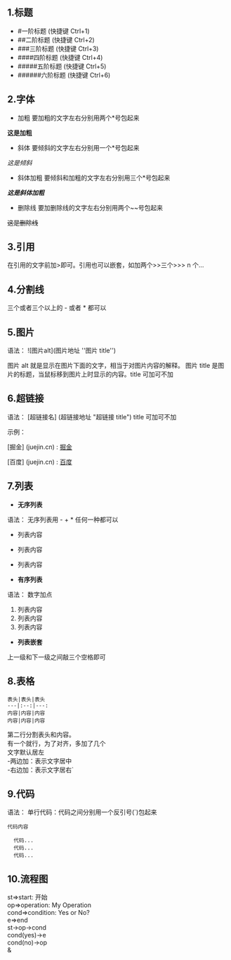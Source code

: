 ## 1.标题

- #一阶标题 (快捷键 Ctrl+1)
- ##二阶标题 (快捷键 Ctrl+2)
- ###三阶标题 (快捷键 Ctrl+3)
- ####四阶标题 (快捷键 Ctrl+4)
- #####五阶标题 (快捷键 Ctrl+5)
- ######六阶标题 (快捷键 Ctrl+6)

## 2.字体

- 加粗 要加粗的文字左右分别用两个\*号包起来

**这是加粗**

- 斜体 要倾斜的文字左右分别用一个\*号包起来

_这是倾斜_

- 斜体加粗 要倾斜和加粗的文字左右分别用三个\*号包起来

**_这是斜体加粗_**

- 删除线 要加删除线的文字左右分别用两个~~号包起来

~~这是删除线~~

## 3.引用

在引用的文字前加>即可。引用也可以嵌套，如加两个>>三个>>> n 个…

## 4.分割线

三个或者三个以上的 - 或者 \* 都可以

## 5.图片

语法： ![图片alt](图片地址 ''图片 title'')

图片 alt 就是显示在图片下面的文字，相当于对图片内容的解释。 图片 title 是图片的标题，当鼠标移到图片上时显示的内容。title 可加可不加

## 6.超链接

语法： [超链接名] (超链接地址 "超链接 title")
title 可加可不加

示例：

[掘金] (juejin.cn) : [掘金](juejin.cn)

[百度] (juejin.cn) : [百度](baidu.com)

## 7.列表

- **无序列表**

语法： 无序列表用 - + \* 任何一种都可以

- 列表内容

* 列表内容

- 列表内容

* **有序列表**

语法： 数字加点

1. 列表内容
2. 列表内容
3. 列表内容

- **列表嵌套**

上一级和下一级之间敲三个空格即可

## 8.表格

`表头|表头|表头`\
`---|:--:|---:`\
`内容|内容|内容`\
`内容|内容|内容`

第二行分割表头和内容。\
有一个就行，为了对齐，多加了几个\
文字默认居左\
-两边加：表示文字居中\
-右边加：表示文字居右`

## 9.代码

语法： 单行代码：代码之间分别用一个反引号(`)包起来

`代码内容`

```
  代码...
  代码...
  代码...
```

## 10.流程图

st=>start: 开始\
op=>operation: My Operation\
cond=>condition: Yes or No?\
e=>end\
st->op->cond\
cond(yes)->e\
cond(no)->op\
&
